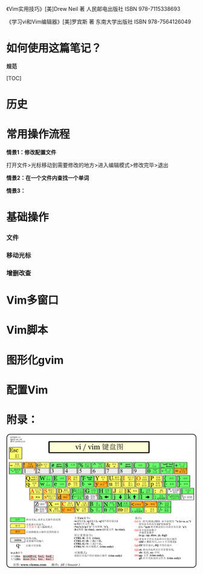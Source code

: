 《Vim实用技巧》[美]Drew Neil 著 人民邮电出版社 ISBN 978-7115338693

《学习vi和Vim编辑器》[美]罗宾斯 著 东南大学出版社 ISBN 978-7564126049



# 如何使用这篇笔记？





**规范**



[TOC]



# 

# 历史





# 常用操作流程

**情景1：修改配置文件**

打开文件>光标移动到需要修改的地方>进入编辑模式>修改完毕>退出





**情景2：在一个文件内查找一个单词**





**情景3：**



# 基础操作

### 文件





### 移动光标







### 增删改查





# Vim多窗口











# Vim脚本









# 图形化gvim







# 配置Vim









# 附录：

![VIM键盘图](img/vi-vim-cheat-sheet-sch.gif)

